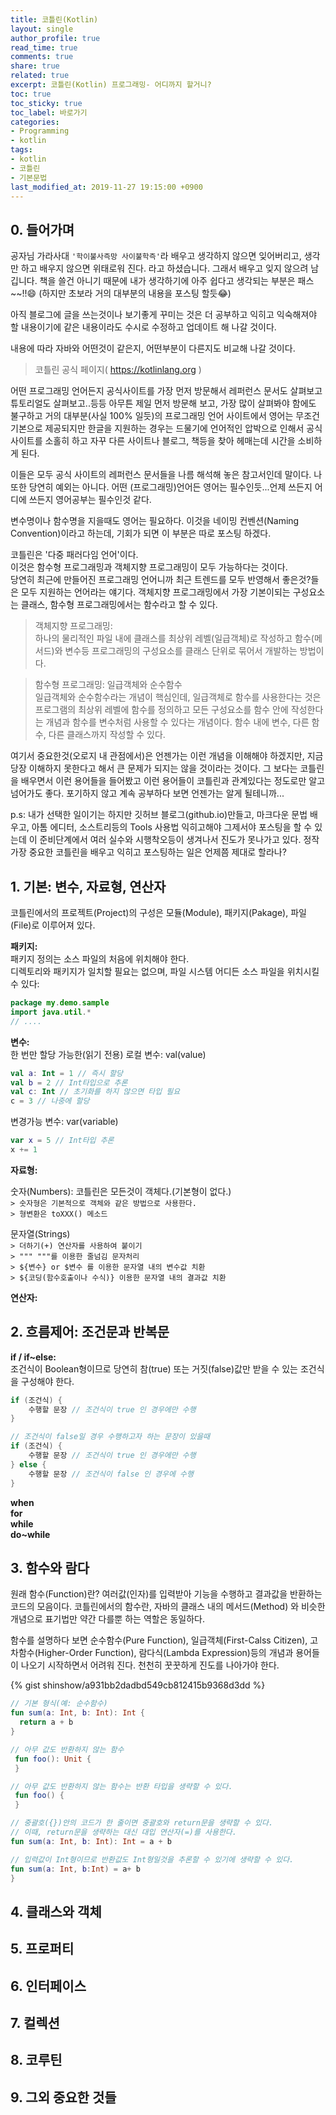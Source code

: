 ```yaml
---
title: 코틀린(Kotlin)
layout: single
author_profile: true
read_time: true
comments: true
share: true
related: true
excerpt: 코틀린(Kotlin) 프로그래밍- 어디까지 할거니?
toc: true
toc_sticky: true
toc_label: 바로가기
categories:
- Programming
- kotlin
tags:
- kotlin
- 코틀린
- 기본문법
last_modified_at: 2019-11-27 19:15:00 +0900
---
```

## 0. 들어가며
공자님 가라사대 `'학이불사즉망 사이불학즉'`라 배우고 생각하지 않으면 잊어버리고, 생각만 하고 배우지 않으면 위태로워 진다. 라고 하셨습니다.
그래서 배우고 잊지 않으려 남깁니다.
책을 쓸건 아니기 때문에 내가 생각하기에 아주 쉽다고 생각되는 부분은 패스~~!!:smile:
(하지만 초보라 거의 대부분의 내용을 포스팅 할듯:joy:)

아직 블로그에 글을 쓰는것이나 보기좋게 꾸미는 것은 더 공부하고 익히고 익숙해져야 할 내용이기에 같은 내용이라도 수시로 수정하고 업데이트 해 나갈 것이다.

내용에 따라 자바와 어떤것이 같은지, 어떤부분이 다른지도 비교해 나갈 것이다.

>코틀린 공식 페이지( <https://kotlinlang.org> )

어떤 프로그래밍 언어든지 공식사이트를 가장 먼저 방문해서 레퍼런스 문서도 살펴보고 튜토리얼도 살펴보고..등등 아무튼 제일 먼저 방문해 보고, 가장 많이 살펴봐야 함에도 불구하고 거의 대부분(사실 100% 일듯)의 프로그래밍 언어 사이트에서 영어는 무조건 기본으로 제공되지만 한글을 지원하는 경우는 드물기에 언어적인 압박으로 인해서 공식 사이트를 소홀히 하고 자꾸 다른 사이트나 블로그, 책등을 찾아 헤매는데 시간을 소비하게 된다.

이들은 모두 공식 사이트의 레퍼런스 문서들을 나름 해석해 놓은 참고서인데 말이다.
나 또한 당연히 예외는 아니다.
어떤 (프로그래밍)언어든  영어는 필수인듯...언제 쓰든지 어디에 쓰든지 영어공부는 필수인것 같다.

변수명이나 함수명을 지을때도 영어는 필요하다.
이것을 네이밍 컨벤션(Naming Convention)이라고 하는데, 기회가 되면 이 부분은 따로 포스팅 하겠다.

코틀린은 '다중 패러다임 언어'이다.  
이것은 함수형 프로그래밍과 객체지향 프로그래밍이 모두 가능하다는 것이다.  
당연히 최근에 만들어진 프로그래밍 언어니까 최근 트렌드를 모두 반영해서 좋은것?들은 모두 지원하는 언어라는 얘기다.
객체지향 프로그래밍에서 가장 기본이되는 구성요소는 클래스, 함수형 프로그래밍에서는 함수라고 할 수 있다.

>객체지향 프로그래밍:  
하나의 물리적인 파일 내에 클래스를 최상위 레벨(일급객체)로 작성하고 함수(메서드)와 변수등 프로그래밍의 구성요소를 클래스 단위로 묶어서 개발하는 방법이다.

>함수형 프로그래밍: 일급객체와 순수함수  
일급객체와 순수함수라는 개념이 핵심인데, 일급객체로 함수를 사용한다는 것은 프로그램의 최상위 레벨에 함수를 정의하고 모든 구성요소를 함수 안에 작성한다는 개념과 함수를 변수처럼 사용할 수 있다는 개념이다. 함수 내에 변수, 다른 함수, 다른 클래스까지 작성할 수 있다.

여기서 중요한것(오로지 내 관점에서)은 언젠가는 이런 개념을 이해해야 하겠지만, 지금 당장 이해하지 못한다고 해서 큰 문제가 되지는 않을 것이라는 것이다. 그 보다는 코틀린을 배우면서 이런 용어들을 들어봤고 이런 용어들이 코틀린과 관계있다는 정도로만 알고 넘어가도 좋다. 포기하지 않고 계속 공부하다 보면 언젠가는 알게 될테니까...
 
p.s:
내가 선택한 일이기는 하지만 깃허브 블로그(github.io)만들고, 마크다운 문법 배우고, 아톰 에디터, 소스트리등의 Tools 사용법 익히고해야 그제서야 포스팅을 할 수 있는데 이 준비단계에서 여러 실수와 시행착오등이 생겨나서 진도가 못나가고 있다.
정작 가장 중요한 코틀린을 배우고 익히고 포스팅하는 일은 언제쯤 제대로 할라나?

## 1. 기본: 변수, 자료형, 연산자
코틀린에서의 프로젝트(Project)의 구성은 모듈(Module), 패키지(Pakage), 파일(File)로 이루어져 있다.

**패키지:**  
패키지 정의는 소스 파일의 처음에 위치해야 한다.  
디렉토리와 패키지가 일치할 필요는 없으며, 파일 시스템 어디든 소스 파일을 위치시킬 수 있다:  
```kotlin
package my.demo.sample 
import java.util.* 
// ....
```  


**변수:**  
한 번만 할당 가능한(읽기 전용) 로컬 변수: val(value)  
```kotlin
val a: Int = 1 // 즉시 할당
val b = 2 // Int타입으로 추론 
val c: Int // 초기화를 하지 않으면 타입 필요 
c = 3 // 나중에 할당
```
변경가능 변수: var(variable)  
~~~kotlin
var x = 5 // Int타입 추론
x += 1
~~~


**자료형:**  

숫자(Numbers): 코틀린은 모든것이 객체다.(기본형이 없다.)  
`> 숫자형은 기본적으로 객체와 같은 방법으로 사용한다.`  
`> 형변환은 toXXX() 메소드`

문자열(Strings)  
`> 더하기(+) 연산자를 사용하여 붙이기`  
`> """ """를 이용한 줄넘김 문자처리`  
`> ${변수} or $변수 를 이용한 문자열 내의 변수값 치환`  
`> ${코딩(함수호출이나 수식)} 이용한 문자열 내의 결과값 치환`  

__연산자:__  


## 2. 흐름제어: 조건문과 반복문  
**if / if~else:**  
조건식이 Boolean형이므로 당연히 참(true) 또는 거짓(false)값만 받을 수 있는 조건식을 구성해야 한다.
```kotlin
if (조건식) {
    수행할 문장 // 조건식이 true 인 경우에만 수행
}

// 조건식이 false일 경우 수행하고자 하는 문장이 있을때 
if (조건식) {
    수행할 문장 // 조건식이 true 인 경우에만 수행
} else {
    수행할 문장 // 조건식이 false 인 경우에 수행
}
```
**when**  
**for**  
**while**  
**do~while**  


## 3. 함수와 람다  
원래 함수(Function)란? 여러값(인자)를 입력받아 기능을 수행하고 결과값을 반환하는 코드의 모음이다.
코틀린에서의 함수란, 자바의 클래스 내의 메서드(Method) 와 비슷한 개념으로 표기법만 약간 다를뿐 하는 역할은 동일하다.

함수를 설명하다 보면  순수함수(Pure Function), 일급객체(First-Calss Citizen), 고차함수(Higher-Order Function), 람다식(Lambda Expression)등의 개념과 용어들이 나오기 시작하면서 어려워 진다. 천천히 꿋꿋하게 진도를 나아가야 한다.

{% gist shinshow/a931bb2dadbd549cb812415b9368d3dd %}

```kotlin
// 기본 형식(예: 순수함수)
fun sum(a: Int, b: Int): Int {
  return a + b
}

// 아무 값도 반환하지 않는 함수
 fun foo(): Unit {
 }

// 아무 값도 반환하지 않는 함수는 반환 타입을 생략할 수 있다.
 fun foo() {
 }

// 중괄호({})안의 코드가 한 줄이면 중괄호와 return문을 생략할 수 있다.
// 이때, return문을 생략하는 대신 대입 연산자(=)를 사용한다.
fun sum(a: Int, b: Int): Int = a + b

// 입력값이 Int형이므로 반환값도 Int형일것을 추론할 수 있기에 생략할 수 있다.
fun sum(a: Int, b:Int) = a+ b
}
```

## 4. 클래스와 객체
## 5. 프로퍼티
## 6. 인터페이스
## 7. 컬렉션
## 8. 코루틴
## 9. 그외 중요한 것들

